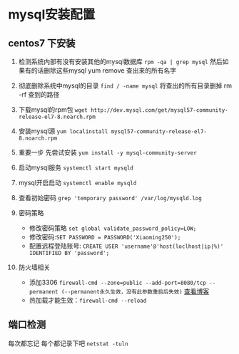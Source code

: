 # mysql安装配置

## centos7 下安装

1. 检测系统内部有没有安装其他的mysql数据库
   ``` rpm -qa | grep mysql ```
   然后如果有的话删除这些mysql yum remove 查出来的所有名字

2. 彻底删除系统中mysql的目录
   ``` find / -name mysql ```
   将查出的所有目录删掉 rm -rf 查到的路径

3. 下载mysql的rpm包
   ``` wget http://dev.mysql.com/get/mysql57-community-release-el7-8.noarch.rpm ```

4. 安装mysql源
    ``` yum localinstall mysql57-community-release-el7-8.noarch.rpm ```

5. 重要一步
   先尝试安装
   ``` yum install -y mysql-community-server ```

6. 启动mysql服务
    ```systemctl start mysqld```

7. mysql开启启动
   ``` systemctl enable mysqld ```

8. 查看初始密码
   ``` grep 'temporary password' /var/log/mysqld.log ```

9. 密码策略
    - 修改密码策略 ``` set global validate_password_policy=LOW; ```  
    - 修改密码:``` SET PASSWORD = PASSWORD('Xiaoming250'); ```
    - 配置远程登陆账号: ``` CREATE USER 'username'@'host(loclhost|ip|%)' IDENTIFIED BY 'password'; ```

10. 防火墙相关
    - 添加3306 ``` firewall-cmd --zone=public --add-port=8080/tcp --permanent (--permanent永久生效，没有此参数重启后失效) ``` [查看博客](https://www.cnblogs.com/faithH/p/11811286.html)
    - 热加载才能生效：``` firewall-cmd --reload ```

## 端口检测

每次都忘记 每个都记录下吧 ``` netstat -tuln ```